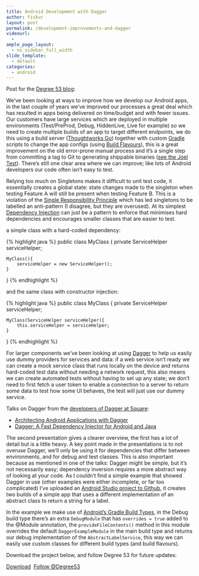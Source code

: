 ```yaml
---
title: Android Development with Dagger
author: fiskur
layout: post
permalink: /development-improvements-and-dagger
videourl:
  - 
ample_page_layout:
  - no_sidebar_full_width
slide_template:
  - default
categories:
  - android
---
```

Post for the <a href="http://www.degree53.com/blog/2015/january/android-development-with-dagger" target="_blank">Degree 53 blog</a>:

We&#8217;ve been looking at ways to improve how we develop our Android apps, in the last couple of years we&#8217;ve improved our processes a great deal which has resulted in apps being delivered on time/budget and with fewer issues. Our customers have large services which are deployed in multiple environments (Test/PreProd, Debug, HiddenLive, Live for example) so we need to create multiple builds of an app to target different endpoints, we do this using a build server (<a href="http://www.thoughtworks.com/products/go-continuous-delivery" target="_blank">Thoughtworks Go</a>) together with custom <a href="http://tools.android.com/tech-docs/new-build-system/user-guide" target="_blank">Gradle</a> scripts to change the app configs (using <a href="http://tools.android.com/tech-docs/new-build-system/build-system-concepts" target="_blank">Build Flavours</a>), this is a great improvement on the old error-prone manual process and it&#8217;s a single step from committing a tag to Git to generating shippable binaries (<a href="http://www.joelonsoftware.com/articles/fog0000000043.html" target="_blank">see the Joel Test</a>). There&#8217;s still one clear area where we can improve; like lots of Android developers our code often isn&#8217;t easy to test.

<!--more-->

Relying too much on Singletons makes it difficult to unit test code, it essentially creates a global state: state changes made to the singleton when testing Feature A will still be present when testing Feature B. This is a violation of the <a href="https://en.wikipedia.org/wiki/Single_responsibility_principle" target="_blank">Single Responsibility Principle</a> which has led singletons to be labelled an anti-pattern (I disagree, but they are overused). At its simplest <a href="http://en.wikipedia.org/wiki/Dependency_injection" target="_blank">Dependency Injection</a> can just be a pattern to enforce that minimises hard dependencies and encourages smaller classes that are easier to test.

a simple class with a hard-coded dependency:

{% highlight java %}
public class MyClass {
	private ServiceHelper serviceHelper;

	MyClass(){
		serviceHelper = new ServiceHelper();
	}
}
{% endhighlight %}

and the same class with constructor injection:

{% highlight java %}
public class MyClass {
	private ServiceHelper serviceHelper;
	
	MyClass(ServiceHelper serviceHelper){
		this.serviceHelper = serviceHelper;
	}
}
{% endhighlight %}

For larger components we&#8217;ve been looking at using <a href="http://square.github.io/dagger/" target="_blank">Dagger</a> to help us easily use dummy providers for services and data: if a web service isn&#8217;t ready we can create a mock service class that runs locally on the device and returns hard-coded test data without needing a network request, this also means we can create automated tests without having to set up any state; we don&#8217;t need to first fetch a user token to enable a connection to a server to return some data to test how some UI behaves, the test will just use our dummy service. 

Talks on Dagger from the [developers of Dagger at Square][1]: 

  * <a href="https://www.parleys.com/play/529bde2ce4b0e619540cc3ae/chapter0/about" target="_blank">Architecting Android Applications with Dagger</a>
  * <a href="http://www.infoq.com/presentations/Dagger" target="_blank">Dagger: A Fast Dependency Injector for Android and Java</a>

The second presentation gives a clearer overview, the first has a lot of detail but is a little heavy. A key point made in the presentations is to not overuse Dagger, we&#8217;ll only be using it for dependencies that differ between environments, and for debug and test classes. This is also important because as mentioned in one of the talks: Dagger might be simple, but it&#8217;s not necessarily easy; dependency inversion requires a more abstract way of looking at your code. As I couldn&#8217;t find a simple example that showed Dagger in use (other examples were either incomplete, or far too complicated) I&#8217;ve uploaded an <a href="https://github.com/Degree53/AndroidDaggerExample" target="_blank">Android Studio project to Github</a>, it creates two builds of a simple app that uses a different implementation of an abstract class to return a string for a label.

In the example we make use of <a href="http://tools.android.com/tech-docs/new-build-system/user-guide#TOC-Build-Types" target="_blank">Android&#8217;s Gradle Build Types</a>, in the Debug build type there&#8217;s an extra `DebugModule` that has `overrides = true` added to the @Module annotation, the `provideFileContents()` method in this module overrides the default `DaggerExampleModule` in the main build type and returns our debug implementation of the `AbstractLabelService`, this way we can easily use custom classes for different build types (and build flavours). 

Download the project below, and follow Degree 53 for future updates:

<a class="github-button" href="https://github.com/Degree53/AndroidDaggerExample/archive/master.zip" data-icon="octicon-cloud-download" data-style="mega">Download</a>&nbsp;&nbsp;<a class="github-button" href="https://github.com/Degree53" data-style="mega">Follow @Degree53</a>

 [1]: http://square.github.io/